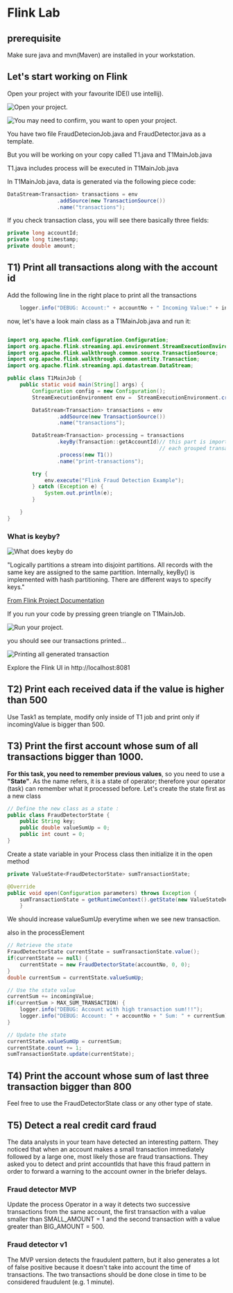 # Flink Lab

## prerequisite

Make sure java and mvn(Maven) are installed in your workstation.

## Let's start working on Flink

Open your project with your favourite IDE(I use intellij).

![Open your project.](img/open_the_flink_project.png "Open your project.")

![You may need to confirm, you want to open your project.](img/trust_and_open_project.png "You may need to confirm, you want to open your project.")


You have two file FraudDetecionJob.java and FraudDetector.java as a template.

But you will be working on your copy called T1.java and T1MainJob.java

T1.java includes process will be executed in T1MainJob.java


In T1MainJob.java, data is generated via the following piece code:

``` java
DataStream<Transaction> transactions = env
                .addSource(new TransactionSource())
                .name("transactions");

```

If you check transaction class, you will see there basically three fields:

``` java
private long accountId;
private long timestamp;
private double amount;
```


## T1) Print all transactions along with the account id
Add the following line in the right place to print all the transactions
``` java
    logger.info("DEBUG: Account:" + accountNo + " Incoming Value:" + incomingValue); 
```

now, let's have a look main class as a T1MainJob.java and run it:

``` java

import org.apache.flink.configuration.Configuration;
import org.apache.flink.streaming.api.environment.StreamExecutionEnvironment;
import org.apache.flink.walkthrough.common.source.TransactionSource;
import org.apache.flink.walkthrough.common.entity.Transaction;
import org.apache.flink.streaming.api.datastream.DataStream;

public class T1MainJob {
    public static void main(String[] args) {
        Configuration config = new Configuration();
        StreamExecutionEnvironment env =  StreamExecutionEnvironment.createLocalEnvironmentWithWebUI(config);

        DataStream<Transaction> transactions = env
                .addSource(new TransactionSource())
                .name("transactions");

        DataStream<Transaction> processing = transactions
                .keyBy(Transaction::getAccountId)// this part is important just be aware 
                                                 // each grouped transaction will be processed.
                .process(new T1())
                .name("print-transactions");

        try {
            env.execute("Flink Fraud Detection Example");
        } catch (Exception e) {
            System.out.println(e);
        }

    }
}
```

### What is keyby?

![What does keyby do](img/keyby.png "Key BY")

"Logically partitions a stream into disjoint partitions. All records with the same key are assigned to the same partition. Internally, keyBy() is implemented with hash partitioning. There are different ways to specify keys."

[From Flink Project Documentation](https://nightlies.apache.org/flink/flink-docs-master/docs/dev/datastream/operators/overview/)

If you run your code by pressing green triangle on T1MainJob.

![Run your project.](img/run_your_project.png "Run your project.")

you should see our transactions printed...

![Printing all generated transaction](img/print_logs.png "Transactions")

Explore the Flink UI in http://localhost:8081

## T2) Print each received data if the value is higher than 500

Use Task1 as template, modify only inside of T1 job and print only if incomingValue is bigger than 500.

## T3) Print the first account whose sum of all transactions bigger than 1000.

**For this task, you need to remember previous values**, so you need to use a **"State"**. As the name refers, it is a state of operator; therefore your operator (task) can remember what it processed before.
Let's create the state first as a new class

``` java
// Define the new class as a state :
public class FraudDetectorState {
    public String key;
    public double valueSumUp = 0;
    public int count = 0;
}
```

Create a state variable in your Process class then initialize it in the open method
``` java
private ValueState<FraudDetectorState> sumTransactionState;

@Override
public void open(Configuration parameters) throws Exception {
    sumTransactionState = getRuntimeContext().getState(new ValueStateDescriptor<FraudDetectorState>("FraudDetectorState", FraudDetectorState.class));
	}
```

We should increase valueSumUp everytime when we see new transaction.

also in the processElement

``` java
// Retrieve the state
FraudDetectorState currentState = sumTransactionState.value();
if(currentState == null) {
	currentState = new FraudDetectorState(accountNo, 0, 0);
}
double currentSum = currentState.valueSumUp;

// Use the state value
currentSum += incomingValue;
if(currentSum > MAX_SUM_TRANSACTION) {
    logger.info("DEBUG: Account with high transaction sum!!!");
	logger.info("DEBUG: Account: " + accountNo + " Sum: " + currentSum);
}

// Update the state
currentState.valueSumUp = currentSum;
currentState.count += 1;
sumTransactionState.update(currentState);

```

## T4) Print the account whose sum of last three transaction bigger than 800
Feel free to use the FraudDetectorState class or any other type of state.


## T5) Detect a real credit card fraud
The data analysts in your team have detected an interesting pattern. They noticed that when an account makes a small transaction immediately 
followed by a large one, most likely those are fraud transactions.
They asked you to detect and print accountIds that have this fraud pattern in order to forward a warning to the account owner
in the briefer delays.

### Fraud detector MVP
Update the process Operator in a way it detects two successive transactions from the same account, the first transaction with a value smaller than SMALL_AMOUNT = 1
and the second transaction with a value greater than BIG_AMOUNT = 500. 

### Fraud detector v1
The MVP version detects the fraudulent pattern, but it also generates a lot of false positive because it doesn't take into account 
the time of transactions. The two transactions should be done close in time to be considered fraudulent (e.g. 1 minute).